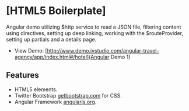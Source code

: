# [HTML5 Boilerplate]

Angular demo utilizing $http service to read a JSON file, filtering content using directives, setting up deep linking, working with the $routeProvider, setting up partials and a details page.

* View Demo: [http://www.demo.ivstudio.com/angular-travel-agency/app/index.html#/hotel](Angular Demo 1)

## Features

* HTML5 elements.
* Twitter Bootstrap [getbootstrap.com](http://getbootstrap.com/) for CSS.
* Angular Framework [angularjs.org](https://angularjs.org/).
